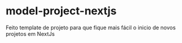 # model-project-nextjs

Feito template de projeto para que fique mais fácil o inicio de novos projetos em NextJs
